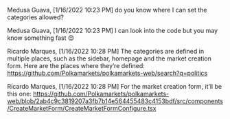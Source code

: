 Medusa Guava, [1/16/2022 10:23 PM]
do you know where I can set the categories allowed?

Medusa Guava, [1/16/2022 10:23 PM]
I can look into the code but you may know something fast 😌

Ricardo Marques, [1/16/2022 10:28 PM]
The categories are defined in multiple places, such as the sidebar, homepage and the market creation form. Here are the places where they’re defined: https://github.com/Polkamarkets/polkamarkets-web/search?q=politics

Ricardo Marques, [1/16/2022 10:28 PM]
For the market creation form, it’ll be this one: https://github.com/Polkamarkets/polkamarkets-web/blob/2ab4c9c3819207a3fb7b14e564455483c4153bdf/src/components/CreateMarketForm/CreateMarketFormConfigure.tsx
